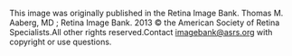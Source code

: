This image was originally published in the Retina Image Bank. Thomas M. Aaberg, MD ;  Retina Image Bank. 2013 © the American Society of Retina Specialists.All other rights reserved.Contact imagebank@asrs.org with copyright or use questions.